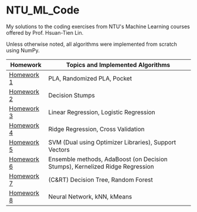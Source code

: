 # NTU_ML_Code
My solutions to the coding exercises from NTU's Machine Learning courses offered by Prof. Hsuan-Tien Lin.

Unless otherwise noted, all algorithms were implemented from scratch using NumPy.

|Homework|Topics and Implemented Algorithms|
|---|---|
|[Homework 1](quiz1/quiz1.ipynb)|PLA, Randomized PLA, Pocket|
|[Homework 2](quiz2/Untitled.ipynb)|Decision Stumps|
|[Homework 3](quiz3/Untitled.ipynb)|Linear Regression, Logistic Regression|
|[Homework 4](quiz4/Untitled.ipynb)|Ridge Regression, Cross Validation|
|[Homework 5](quiz5/Homework%205.ipynb)|SVM (Dual using Optimizer Libraries), Support Vectors|
|[Homework 6](quiz6/Untitled.ipynb)|Ensemble methods, AdaBoost (on Decision Stumps), Kernelized Ridge Regression|
|[Homework 7](quiz7/Untitled.ipynb)|(C&RT) Decision Tree, Random Forest|
|[Homework 8](quiz8/Untitled.ipynb)|Neural Network, kNN, kMeans|
